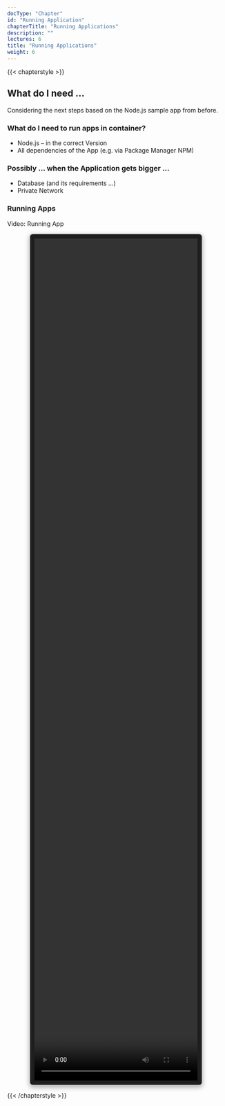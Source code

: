 ```yaml
---
docType: "Chapter"
id: "Running Application"
chapterTitle: "Running Applications"
description: ""
lectures: 6
title: "Running Applications"
weight: 6
---
```



{{< chapterstyle >}}

<h2 class="chapter-sub-heading">What do I need ...</h2>

Considering the next steps based on the Node.js sample app from before.

<h3 class="chapter-sub-heading"><strong>What do I need to run apps in container?</strong></h3>

<ul>
    <li>Node.js – in the correct Version</li>
    <li>All dependencies of the App (e.g. via Package Manager NPM)</li>
</ul>

<h3 class="chapter-sub-heading"><strong>Possibly … when the Application gets bigger ...</strong></h3>

<ul>
    <li>Database (and its requirements …)</li>
    <li>Private Network</li>
</ul>

<h3 class="chapter-sub-heading">Running Apps</h3>
<p>Video: Running App </p>
<div style="border: 2px solid #ccc; border-radius: 8px; padding: 10px; background-color: #1e1e1e; box-shadow: 0 4px 12px rgba(0,0,0,0.3); margin-top: 1em; margin-bottom: 1em; width: 75%; height:50%; display: block; margin: auto;">
    <video width="100%" height="100%" autoplay controls>
        <source src="https://sos-de-fra-1.exo.io/exoscale-academy/videos/sks_starter_vid2.mp4?1752341367873" type="video/mp4">
        Your browser does not support the video tag.
    </video>
</div>

{{< /chapterstyle >}}